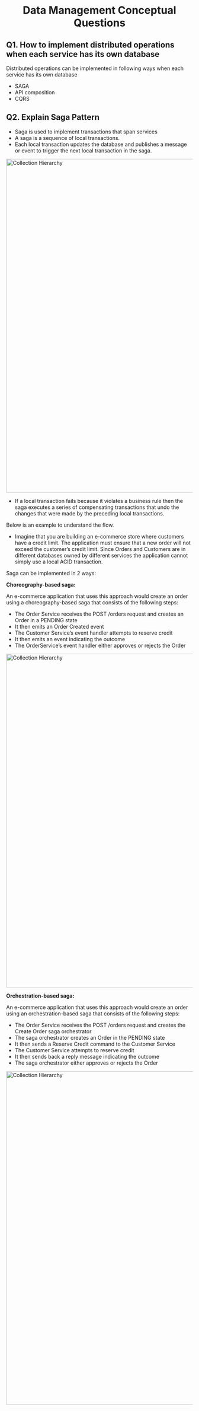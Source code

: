 <h1 align="center">
  Data Management Conceptual Questions
</h1>

## Q1. How to implement distributed operations when each service has its own database
Distributed operations can be implemented in following ways when each service has its own database
- SAGA
- API composition
- CQRS

## Q2. Explain Saga Pattern
- Saga is used to implement transactions that span services
- A saga is a sequence of local transactions.
- Each local transaction updates the database and publishes a message or event to trigger the next local transaction in the saga.

<img src="https://github.com/badalsde/Spring-Interview-Questions/tree/main/Images/ms1.png" alt="Collection Hierarchy" width="900" />

- If a local transaction fails because it violates a business rule then the saga executes a series of compensating transactions that undo the changes that were made by the preceding local transactions.

Below is an example to understand the flow.

- Imagine that you are building an e-commerce store where customers have a credit limit. The application must ensure that a new order will not exceed the customer’s credit limit. Since Orders and Customers are in different databases owned by different services the application cannot simply use a local ACID transaction.

Saga can be implemented in 2 ways:

**Choreography-based saga:**

An e-commerce application that uses this approach would create an order using a choreography-based saga that consists of the following steps:

- The Order Service receives the POST /orders request and creates an Order in a PENDING state
- It then emits an Order Created event
- The Customer Service’s event handler attempts to reserve credit
- It then emits an event indicating the outcome
- The OrderService’s event handler either approves or rejects the Order
  
 
<img src="https://github.com/badalsde/Spring-Interview-Questions/tree/main/Images/ms2.png" alt="Collection Hierarchy" width="900" />

 
**Orchestration-based saga:**

An e-commerce application that uses this approach would create an order using an orchestration-based saga that consists of the following steps:

- The Order Service receives the POST /orders request and creates the Create Order saga orchestrator
- The saga orchestrator creates an Order in the PENDING state
- It then sends a Reserve Credit command to the Customer Service
- The Customer Service attempts to reserve credit
- It then sends back a reply message indicating the outcome
- The saga orchestrator either approves or rejects the Order
 

<img src="https://github.com/badalsde/Spring-Interview-Questions/tree/main/Images/ms3.png" alt="Collection Hierarchy" width="900" />
 
